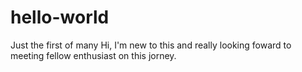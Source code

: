 # hello-world
Just the first of many
 Hi,
  I'm new to this and really looking foward to meeting fellow enthusiast on this jorney.
  
